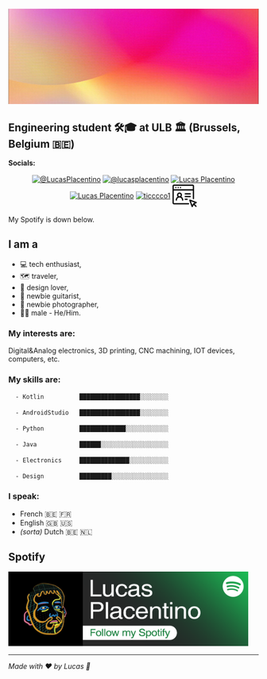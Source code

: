[![Header](https://raw.githubusercontent.com/lucasplacentino/lucasplacentino/main/my-github-banner3.gif "Header")]()
## Engineering student :hammer_and_wrench::mortar_board: at ULB :classical_building: (Brussels, Belgium :belgium:)

**Socials:**
<p align="center">
  <a href="https://twitter.com/intent/follow?screen_name=LucasPlacentino" target="_blank" title="My Twitter"><img src="https://upload.wikimedia.org/wikipedia/en/6/60/Twitter_Logo_as_of_2021.svg" alt="@LucasPlacentino" align="center" width="100" height="48"/></a>
  <a href="https://www.instagram.com/lucasplacentino" target="_blank" title="My Instagram"><img src="https://upload.wikimedia.org/wikipedia/commons/e/e7/Instagram_logo_2016.svg" alt="@lucasplacentino" align="center" height="48"/></a>
  <!--<a href="https://www.instagram.com/lucasplacentino" target="_blank" title="My Instagram"><img src="https://upload.wikimedia.org/wikipedia/commons/e/e7/Instagram_logo_2016.svg" alt="@lucasplacentino" align="center" width="90" height="48"/></a>-->
  <a href="https://www.linkedin.com/in/placentino-lucas/" target="_blank" title="My Linkedin"><img src="https://content.linkedin.com/content/dam/me/business/en-us/amp/brand-site/v2/bg/LI-Bug.svg.original.svg" alt="Lucas Placentino" target="_blank" align="center" width="110" height="48"/></a>
  <a href="https://www.youtube.com/channel/UCQJ-jmjFdEgXQAsvjdaEhbw" target="_blank" title="My Youtube"><img src="https://upload.wikimedia.org/wikipedia/commons/0/09/YouTube_full-color_icon_%282017%29.svg" alt="Lucas Placentino" align="center" height="48"/></a>
  <a href="https://www.twitch.tv/ticccco1" target="_blank" title="My Twitch"><img src="https://upload.wikimedia.org/wikipedia/commons/d/d3/Twitch_Glitch_Logo_Purple.svg" alt="ticccco1" align="center" height="48" width="100"/></a>
  <a href="https://lucas.placentino.be/" target="_blank" title="Personal Website"><img src="https://raw.githubusercontent.com/lucasplacentino/lucasplacentino/main/personalwebsiteicon.svg" alt="Lucas Placentino" align="center" height="50"/></a>
</p>
My Spotify is down below.
<!-- INSERT social media etc -->

## I am a
  - :computer: tech enthusiast,
  - :world_map: traveler,
  - :triangular_ruler: design lover,
  - :guitar: newbie guitarist,
  - :camera_flash: newbie photographer,
  - :rainbow_flag: male - He/Him.

### My interests are:
Digital&Analog electronics, 3D printing, CNC machining, IOT devices, computers, etc.

### My skills are:
```text
  - Kotlin          █████████████████░░░░░░░░
  
  - AndroidStudio   █████████████████░░░░░░░░
  
  - Python          █████████████░░░░░░░░░░░░
  
  - Java            ██████░░░░░░░░░░░░░░░░░░░
  
  - Electronics     ██████████████░░░░░░░░░░░
  
  - Design          █████████░░░░░░░░░░░░░░░░
```

### I speak:
  - French 🇧🇪 🇫🇷
  - English 🇬🇧 🇺🇸
  - *(sorta)* Dutch 🇧🇪 🇳🇱

## Spotify
<!-- [<img src="https://raw.githubusercontent.com/lucasplacentino/lucasplacentino/main/spotifyfullbanner.png" height="150">](https://open.spotify.com/user/ticccco1) -->
<a href="https://open.spotify.com/user/ticccco1" target="_blank" title="My Spotify"><img src="https://raw.githubusercontent.com/lucasplacentino/lucasplacentino/main/spotifyfullbanner.png" height="150"/></a>


<!-- ### Hi there 👋 -->

<!--
**ticccco1/ticccco1** is a ✨ _special_ ✨ repository because its `README.md` (this file) appears on your GitHub profile.

Here are some ideas to get you started:

- 🔭 I’m currently working on ...
- 🌱 I’m currently learning ...
- 👯 I’m looking to collaborate on ...
- 🤔 I’m looking for help with ...
- 💬 Ask me about ...
- 📫 How to reach me: ...
- 😄 Pronouns: ...
- ⚡ Fun fact: ...
-->

-------------------------------

*Made with ❤️ by Lucas 🥄*

